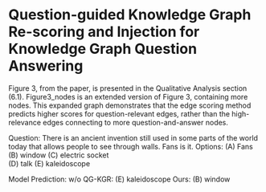 # Question-guided Knowledge Graph Re-scoring and Injection for Knowledge Graph Question Answering
Figure 3, from the paper, is presented in the Qualitative Analysis section (6.1). 
Figure3_nodes is an extended version of Figure 3, containing more nodes. This expanded graph demonstrates that the edge scoring method predicts higher scores for question-relevant edges, rather than the high-relevance edges connecting to more question-and-answer nodes.

Question:
There is an ancient invention still used in some parts of the world today that allows people to see through walls. Fans is it.
Options:
(A) Fans     (B) window    (C) electric socket  
(D) talk      (E) kaleidoscope

Model Prediction: 
w/o QG-KGR:  (E) kaleidoscope        Ours:  (B) window


